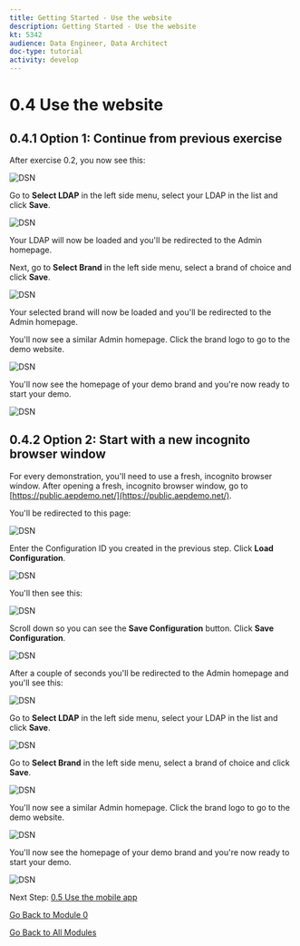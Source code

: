 ```yaml
---
title: Getting Started - Use the website
description: Getting Started - Use the website
kt: 5342
audience: Data Engineer, Data Architect
doc-type: tutorial
activity: develop
---
```


# 0.4 Use the website

## 0.4.1 Option 1: Continue from previous exercise

After exercise 0.2, you now see this:

![DSN](./images/cfg6a.png)

Go to **Select LDAP** in the left side menu, select your LDAP in the list and click **Save**.

![DSN](./images/web61.png)

Your LDAP will now be loaded and you'll be redirected to the Admin homepage.

Next, go to **Select Brand** in the left side menu, select a brand of choice and click **Save**.

![DSN](./images/web7.png)

Your selected brand will now be loaded and you'll be redirected to the Admin homepage.

You'll now see a similar Admin homepage. Click the brand logo to go to the demo website.

![DSN](./images/web8.png)

You'll now see the homepage of your demo brand and you're now ready to start your demo.

![DSN](./images/web9.png)

## 0.4.2 Option 2: Start with a new incognito browser window

For every demonstration, you'll need to use a fresh, incognito browser window. After opening a fresh, incognito browser window, go to [https://public.aepdemo.net/](https://public.aepdemo.net/).

You'll be redirected to this page:

![DSN](./images/web1.png)

Enter the Configuration ID you created in the previous step. Click **Load Configuration**.

![DSN](./images/web2.png)

You'll then see this:

![DSN](./images/web3.png)

Scroll down so you can see the **Save Configuration** button. Click **Save Configuration**.

![DSN](./images/web4.png)

After a couple of seconds you'll be redirected to the Admin homepage and you'll see this:

![DSN](./images/cfg6a.png)

Go to **Select LDAP** in the left side menu, select your LDAP in the list and click **Save**.

![DSN](./images/web61.png)

Go to **Select Brand** in the left side menu, select a brand of choice and click **Save**.

![DSN](./images/web7.png)

You'll now see a similar Admin homepage. Click the brand logo to go to the demo website.

![DSN](./images/web8.png)

You'll now see the homepage of your demo brand and you're now ready to start your demo.

![DSN](./images/web9.png)


Next Step: [0.5 Use the mobile app](./ex5.md)

[Go Back to Module 0](./getting-started.md)

[Go Back to All Modules](./../../overview.md)